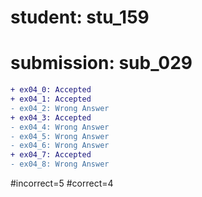 # student: stu_159
# submission: sub_029

```diff
+ ex04_0: Accepted
+ ex04_1: Accepted
- ex04_2: Wrong Answer
+ ex04_3: Accepted
- ex04_4: Wrong Answer
- ex04_5: Wrong Answer
- ex04_6: Wrong Answer
+ ex04_7: Accepted
- ex04_8: Wrong Answer
```
#incorrect=5
#correct=4
